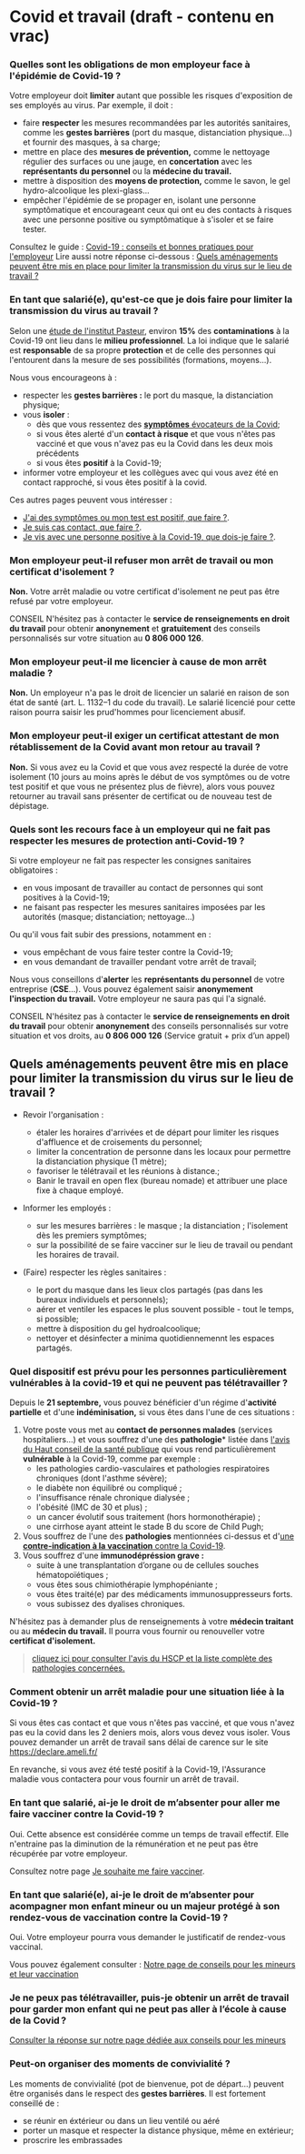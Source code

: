# Covid et travail (draft - contenu en vrac)

### Quelles sont les obligations de mon employeur face à l'épidémie de Covid-19 ? 

Votre employeur doit **limiter** autant que possible les risques d'exposition de ses employés au virus. Par exemple, il doit :
* faire **respecter** les mesures recommandées par les autorités sanitaires, comme les **gestes barrières** (port du masque, distanciation physique...) et fournir des masques, à sa charge;
* mettre en place des **mesures de prévention,** comme le nettoyage régulier des surfaces ou une jauge, en **concertation** avec les **représentants du personnel** ou la **médecine du travail.**
* mettre à disposition des **moyens de protection,** comme le savon, le gel hydro-alcoolique les plexi-glass...
* empêcher l'épidémie de se propager en, isolant une personne symptômatique et encourageant ceux qui ont eu des contacts à risques avec une personne positive ou symptômatique à s'isoler et se faire tester.

Consultez le guide : [Covid-19 : conseils et bonnes pratiques pour l'employeur](https://travail-emploi.gouv.fr/IMG/pdf/guide_covid_employeur_30_juin_vok.pdf)
Lire aussi notre réponse ci-dessous : [Quels aménagements peuvent être mis en place pour limiter la transmission du virus sur le lieu de travail ?](#Quels-aménagements-peuvent-être-mis-en-place-pour-limiter-la-transmission-du-virus-sur-le-lieu-de-travail-?)

### En tant que salarié(e), qu'est-ce que je dois faire pour limiter la transmission du virus au travail ? 

Selon une [étude de l'institut Pasteur](https://hal-pasteur.archives-ouvertes.fr/pasteur-03155847/document), environ **15%** des **contaminations** à la Covid-19 ont lieu dans le **milieu professionnel**. 
La loi indique que le salarié est **responsable** de sa propre **protection** et de celle des personnes qui l'entourent dans la mesure de ses possibilités (formations, moyens...).

Nous vous encourageons à :
* respecter les **gestes barrières :** le port du masque, la distanciation physique;
* vous **isoler** :
    * dès que vous ressentez des [**symptômes** évocateurs de la Covid](LIEN);
    * si vous êtes alerté d'un **contact à risque** et que vous n'êtes pas vacciné et que vous n'avez pas eu la Covid dans les deux mois précédents
    * si vous êtes **positif** à la Covid-19;
* informer votre employeur et les collègues avec qui vous avez été en contact rapproché, si vous êtes positif à la covid.

Ces autres pages peuvent vous intéresser : 
- [J'ai des symptômes ou mon test est positif, que faire ?](https://mesconseilscovid.sante.gouv.fr/j-ai-des-symptomes-covid.html).
- [Je suis cas contact, que faire ?](https://mesconseilscovid.sante.gouv.fr/cas-contact-a-risque.html).
- [Je vis avec une personne positive à la Covid-19, que dois-je faire ?](https://mesconseilscovid.sante.gouv.fr/je-vis-avec-personne-covid-positive.html).

### Mon employeur peut-il refuser mon arrêt de travail ou mon certificat d'isolement ? 
**Non.** Votre arrêt maladie ou votre certificat d'isolement ne peut pas être refusé par votre employeur.

CONSEIL
N'hésitez pas à contacter le **service de renseignements en droit du travail** pour obtenir **anonynement** et **gratuitement** des conseils personnalisés sur votre situation au **0 806 000 126**.

### Mon employeur peut-il me licencier à cause de mon arrêt maladie ? 
**Non.** Un employeur n'a pas le droit de licencier un salarié en raison de son état de santé (art. L. 1132–1 du code du travail). Le salarié licencié pour cette raison pourra saisir les prud'hommes pour licenciement abusif.

### Mon employeur peut-il exiger un certificat attestant de mon rétablissement de la Covid avant mon retour au travail ?
**Non.** Si vous avez eu la Covid et que vous avez respecté la durée de votre isolement (10 jours au moins après le début de vos symptômes ou de votre test positif et que vous ne présentez plus de fièvre), alors vous pouvez retourner au travail sans présenter de certificat ou de nouveau test de dépistage.

### Quels sont les recours face à un employeur qui ne fait pas respecter les mesures de protection anti-Covid-19 ? 

Si votre employeur ne fait pas respecter les consignes sanitaires obligatoires :
* en vous imposant de travailler au contact de personnes qui sont positives à la Covid-19;
* ne faisant pas respecter les mesures sanitaires imposées par les autorités (masque; distanciation; nettoyage...)

Ou qu'il vous fait subir des pressions, notamment en : 
- vous empêchant de vous faire tester contre la Covid-19;
- en vous demandant de travailler pendant votre arrêt de travail; 

Nous vous conseillons d'**alerter** les **représentants du personnel** de votre entreprise (**CSE**...). Vous pouvez également saisir **anonymement l'inspection du travail.**  Votre employeur ne saura pas qui l'a signalé. 

CONSEIL
N'hésitez pas à contacter le **service de renseignements en droit du travail** pour obtenir **anonynement** des conseils personnalisés sur votre situation et vos droits, au **0 806 000 126** (Service gratuit + prix d’un appel)

## Quels aménagements peuvent être mis en place pour limiter la transmission du virus sur le lieu de travail ?

* Revoir l'organisation : 
    * étaler les horaires d'arrivées et de départ pour limiter les risques d'affluence et de croisements du personnel; 
    * limiter la concentration de personne dans les locaux pour permettre la distanciation physique (1 mètre);
    * favoriser le télétravail et les réunions à distance.;
    * Banir le travail en open flex (bureau nomade) et attribuer une place fixe à chaque employé.

* Informer les employés : 
    * sur les mesures barrières : le masque ; la distanciation ; l'isolement dès les premiers symptômes;
    * sur la possibilité de se faire vacciner sur le lieu de travail ou pendant les horaires de travail.

* (Faire) respecter les règles sanitaires : 
    * le port du masque dans les lieux clos partagés (pas dans les bureaux individuels et personnels);
    * aérer et ventiler les espaces le plus souvent possible - tout le temps, si possible; 
    * mettre à disposition du gel hydroalcoolique;
    * nettoyer et désinfecter a minima quotidiennemennt les espaces partagés. 
    

### Quel dispositif est prévu pour les personnes particulièrement vulnérables à la covid-19 et qui ne peuvent pas télétravailler ? 

Depuis le **21 septembre,** vous pouvez bénéficier d'un régime d'**activité partielle** et d'une **indéminisation,** si vous êtes dans l'une de ces situations : 

1. Votre poste vous met au **contact de personnes malades** (services hospitaliers...) et vous souffrez d'une des **pathologie***  listée dans [l'avis du Haut conseil de la santé publique](https://www.hcsp.fr/explore.cgi/avisrapportsdomaine?clefr=942) qui vous rend particulièrement **vulnérable** à la Covid-19, comme par exemple : 
    - les pathologies cardio-vasculaires et pathologies respiratoires chroniques (dont l'asthme sévère); 
    - le diabète non équilibré ou compliqué ; 
    - l'insuffisance rénale chronique dialysée ; 
    - l'obésité (IMC de 30 et plus) ; 
    - un cancer évolutif sous traitement (hors hormonothérapie) ; 
    - une cirrhose ayant atteint le stade B du score de Child Pugh;
2. Vous souffrez de l'une des **pathologies** mentionnées ci-dessus et d'[une **contre-indication à la vaccination** contre la Covid-19](https://mesconseilscovid.sante.gouv.fr/je-veux-me-faire-vacciner.html#y-a-t-il-des-contre-indications-a-la-vaccination).
3. Vous souffrez d'une **immunodépréssion grave :** 
    - suite à une transplantation d’organe ou de cellules souches hématopoïétiques ; 
    - vous êtes sous chimiothérapie lymphopéniante ; 
    - vous êtes traité(e)  par  des  médicaments  immunosuppresseurs  forts.
    - vous subissez des dyalises chroniques. 

N'hésitez pas à demander plus de renseignements à votre **médecin traitant** ou au **médecin du travail.** Il pourra vous fournir ou renouveller votre **certificat d'isolement.** 

> [cliquez ici pour consulter l'avis du HSCP et la liste complète des pathologies concernées.](file:///C:/Users/Dunia/AppData/Local/Temp/hcspa20201029_coacdelalidefaderidefogr.pdf)


### Comment obtenir un arrêt maladie pour une situation liée à la Covid-19 ?

Si vous êtes cas contact et que vous n'êtes pas vacciné, et que vous n'avez pas eu la covid dans les 2 deniers mois, alors vous devez vous isoler. Vous pouvez demander un arrêt de travail sans délai de carence sur le site https://declare.ameli.fr/

En revanche, si vous avez été testé positif à la Covid-19, l'Assurance maladie vous contactera pour vous fournir un arrêt de travail. 


### En tant que salarié, ai-je le droit de m’absenter pour aller me faire vacciner contre la Covid-19 ?

Oui. Cette absence est considérée comme un temps de travail effectif. Elle n'entraine pas la diminution de la rémunération et ne peut pas être récupérée par votre employeur.

Consultez notre page [Je souhaite me faire vacciner](https://mesconseilscovid.sante.gouv.fr/je-veux-me-faire-vacciner.html).


### En tant que salarié(e), ai-je le droit de m’absenter pour acompagner mon enfant mineur ou un majeur protégé à son rendez-vous de vaccination contre la Covid-19 ?

Oui. Votre employeur pourra vous demander le justificatif de rendez-vous vaccinal.

Vous pouvez également consulter :
[Notre page de conseils pour les mineurs et leur vaccination](https://mesconseilscovid.sante.gouv.fr/conseils-pour-les-enfants.html)

### Je ne peux pas télétravailler, puis-je obtenir un arrêt de travail pour garder mon enfant qui ne peut pas aller à l’école à cause de la Covid ?
[Consulter la réponse sur notre page dédiée aux conseils pour les mineurs](https://mesconseilscovid.sante.gouv.fr/conseils-pour-les-enfants.html#je-ne-peux-pas-teletravailler-puis-je-obtenir-un-arret-de-travail-pour-garder-mon-enfant-qui-ne-peut-pas-aller-a-l-ecole-a-cause-de-la-covid)

### Peut-on organiser des moments de convivialité ?
Les moments de convivialité (pot de bienvenue, pot de départ...) peuvent être organisés dans le respect des **gestes barrières**. Il est fortement conseillé de : 
* se réunir en éxtérieur ou dans un lieu ventilé ou aéré
* porter un masque et respecter la distance physique, même en extérieur;
* proscrire les embrassades
